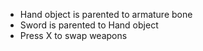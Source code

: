 - Hand object is parented to armature bone
- Sword is parented to Hand object
- Press X to swap weapons
